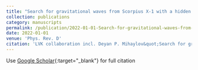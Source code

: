 ```yaml
---
title: "Search for gravitational waves from Scorpius X-1 with a hidden Markov model in O3 LIGO data"
collection: publications
category: manuscripts
permalink: /publication/2022-01-01-Search-for-gravitational-waves-from-Scorpius-X-1-with-a-hidden-Markov-model-in-O3-LIGO-data
date: 2022-01-01
venue: 'Phys. Rev. D'
citation: 'LVK collaboration incl. Deyan P. Mihaylov&quot;Search for gravitational waves from Scorpius X-1 with a hidden Markov model in O3 LIGO data.&quot; Phys. Rev. D, 2022.'
---
```

Use [Google Scholar](https://scholar.google.com/scholar?q=Search+for+gravitational+waves+from+Scorpius+X+1+with+a+hidden+Markov+model+in+O3+LIGO+data){:target="_blank"} for full citation